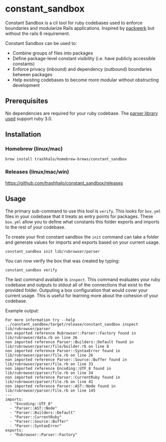 # constant_sandbox

Constant Sandbox is a cli tool for ruby codebases used to enforce boundaries and modularize Rails applications. Inspired by [packwerk](https://github.com/Shopify/packwerk) but without the rails 6 requirement.

Constant Sandbox can be used to:

* Combine groups of files into packages
* Define package-level constant visibility (i.e. have publicly accessible constants)
* Enforce privacy (inbound) and dependency (outbound) boundaries between packages
* Help existing codebases to become more modular without obstructing development

## Prerequisites

No dependencies are required for your ruby codebase. The [parser library used](https://github.com/lib-ruby-parser/lib-ruby-parser) support ruby 3.0.

## Installation

### Homebrew (linux/mac)
```
brew install trashhalo/homebrew-brews/constant_sandbox
```
### Releases (linux/mac/win)
https://github.com/trashhalo/constant_sandbox/releases

## Usage

The primary sub-command to use this tool is `verify`. This looks for `box.yml` files in your codebase that it treats as entry points for packages. These `box.yml` allow you to define what constants this folder exports and imports to the rest of your codebase.

To create your first constant sandbox the `init` command can take a folder and generate values for imports and exports based on your current usage.

```
constant_sandbox init lib/rubrowser/parser
```

You can now verify the box that was created by typing:

```
constant_sandbox verify
```

The last command available is `inspect`. This command evaluates your ruby codebase and outputs to stdout all of the connections that exist to the provided folder. Outputing a box configuration that would cover your current usage. This is useful for learning more about the cohesion of your codebase.

Example output:
```
For more information try --help
../constant_sandbox/target/release/constant_sandbox inspect lib/rubrowser/parser
non exported reference Rubrowser::Parser::Factory found in lib/rubrowser/data.rb on line 26
non imported reference Parser::Builders::Default found in lib/rubrowser/parser/file/builder.rb on line 8
non imported reference Parser::SyntaxError found in lib/rubrowser/parser/file.rb on line 26
non imported reference Parser::Source::Buffer found in lib/rubrowser/parser/file.rb on line 33
non imported reference Encoding::UTF_8 found in lib/rubrowser/parser/file.rb on line 34
non imported reference Parser::CurrentRuby found in lib/rubrowser/parser/file.rb on line 41
non imported reference Parser::AST::Node found in lib/rubrowser/parser/file.rb on line 145
---
imports:
  - "Encoding::UTF_8"
  - "Parser::AST::Node"
  - "Parser::Builders::Default"
  - "Parser::CurrentRuby"
  - "Parser::Source::Buffer"
  - "Parser::SyntaxError"
exports:
  - "Rubrowser::Parser::Factory"

```
